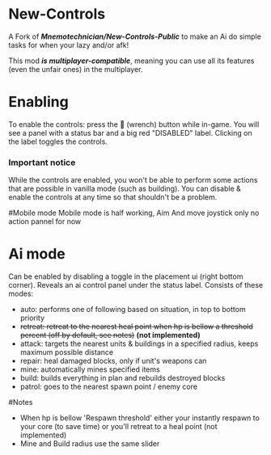 # New-Controls
A Fork of ***Mnemotechnician/New-Controls-Public*** to make an Ai do simple tasks for when your lazy and/or afk!

This mod ***is multiplayer-compatible***, meaning you can use all its features (even the unfair ones) in the multiplayer.
# Enabling
To enable the controls: press the 🔧 (wrench) button while in-game. You will see a panel with a status bar and a big red "DISABLED" label. Clicking on the label toggles the controls.

### Important notice
While the controls are enabled, you won't be able to perform some actions that are possible in vanilla mode (such as building). You can disable & enable the controls at any time so that shouldn't be a problem.

#Mobile mode
Mobile mode is half working, Aim And move joystick only no action pannel for now

# Ai mode
Can be enabled by disabling a toggle in the placement ui (right bottom corner). Reveals an ai control panel under the status label. Consists of these modes:
* auto: performs one of following based on situation, in top to bottom priority 
* ~~retreat: retreat to the nearest heal point when hp is bellow a threshold percent (off by default, see notes)~~ **(not implemented)**
* attack: targets the nearest units & buildings in a specified radius, keeps maximum possible distance
* repair: heal damaged blocks, only if unit's weapons can
* mine: automatically mines specified items
* build: builds everything in plan and rebuilds destroyed blocks
* patrol: goes to the nearest spawn point / enemy core

#Notes
* When hp is bellow 'Respawn threshold' either your instantly respawn to your core (to save time) or you'll retreat to a heal point (not implemented)
* Mine and Build radius use the same slider
